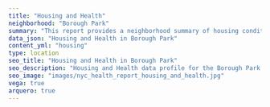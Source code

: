 ```yaml
---
title: "Housing and Health"
neighborhood: "Borough Park"
summary: "This report provides a neighborhood summary of housing conditions and related health outcomes. It also describes population characteristics that can increase vulnerability to housing hazards."
data_json: "Housing and Health in Borough Park"
content_yml: "housing"
type: location
seo_title: "Housing and Health in Borough Park"
seo_description: "Housing and Health data profile for the Borough Park neighborhood of NYC."
seo_image: "images/nyc_health_report_housing_and_health.jpg"
vega: true
arquero: true
---
```

